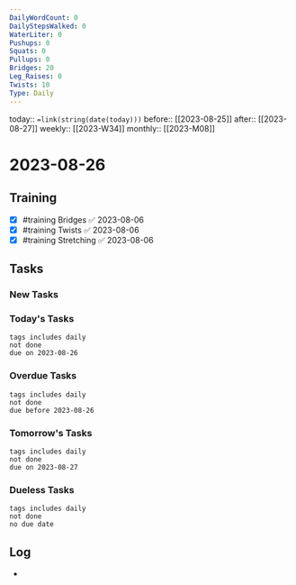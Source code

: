 ```yaml
---
DailyWordCount: 0
DailyStepsWalked: 0
WaterLiter: 0
Pushups: 0
Squats: 0
Pullups: 0
Bridges: 20
Leg_Raises: 0
Twists: 10
Type: Daily
---
```

today:: `=link(string(date(today)))`
before:: [[2023-08-25]]
after:: [[2023-08-27]]
weekly:: [[2023-W34]]
monthly:: [[2023-M08]]

# 2023-08-26



## Training

- [x] #training Bridges ✅ 2023-08-06
- [x] #training Twists ✅ 2023-08-06
- [x] #training Stretching ✅ 2023-08-06
## Tasks
### New Tasks 


### Today's Tasks 

```tasks
tags includes daily
not done 
due on 2023-08-26
```

### Overdue Tasks 

```tasks
tags includes daily
not done 
due before 2023-08-26
```

### Tomorrow's Tasks

```tasks
tags includes daily
not done 
due on 2023-08-27
```

### Dueless Tasks

```tasks
tags includes daily
not done 
no due date
```

## Log

- 





